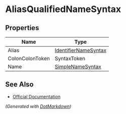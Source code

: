 # AliasQualifiedNameSyntax

## Properties

| Name            | Type                                            |
| --------------- | ----------------------------------------------- |
| Alias           | [IdentifierNameSyntax](IdentifierNameSyntax.md) |
| ColonColonToken | SyntaxToken                                     |
| Name            | [SimpleNameSyntax](SimpleNameSyntax.md)         |

## See Also

* [Official Documentation](https://docs.microsoft.com/en-us/dotnet/api/microsoft.codeanalysis.csharp.syntax.aliasqualifiednamesyntax)


*\(Generated with [DotMarkdown](http://github.com/JosefPihrt/DotMarkdown)\)*